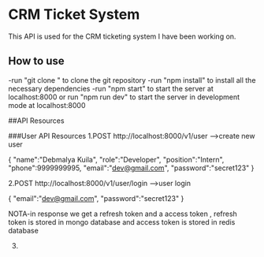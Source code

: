 # CRM Ticket System
This API is used for the CRM ticketing system I have been working on.


## How to use

-run "git clone <repository-link>" to clone the git repository
-run "npm install" to install all the necessary dependencies
-run "npm start" to start the server at localhost:8000
 or run "npm run dev" to start the server in development mode at localhost:8000

##API Resources

###User API Resources
1.POST http://localhost:8000/v1/user -->create new user

{
    "name":"Debmalya Kuila",
    "role":"Developer",
    "position":"Intern",
    "phone":9999999995,
    "email":"dev@gmail.com",
    "password":"secret123"
}


2.POST http://localhost:8000/v1/user/login -->user login

{
    "email":"dev@gmail.com",
    "password":"secret123"
}

NOTA-in response we get a refresh token and a access token , refresh token is stored in mongo database and access token is stored in redis database

3.
